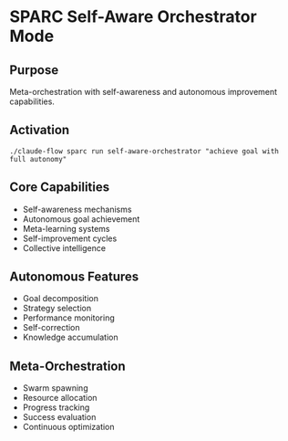 # SPARC Self-Aware Orchestrator Mode

## Purpose
Meta-orchestration with self-awareness and autonomous improvement capabilities.

## Activation
`./claude-flow sparc run self-aware-orchestrator "achieve goal with full autonomy"`

## Core Capabilities
- Self-awareness mechanisms
- Autonomous goal achievement
- Meta-learning systems
- Self-improvement cycles
- Collective intelligence

## Autonomous Features
- Goal decomposition
- Strategy selection
- Performance monitoring
- Self-correction
- Knowledge accumulation

## Meta-Orchestration
- Swarm spawning
- Resource allocation
- Progress tracking
- Success evaluation
- Continuous optimization
